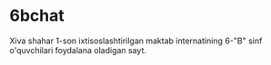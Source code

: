 # 6bchat
Xiva shahar 1-son ixtisoslashtirilgan maktab internatining 6-"B" sinf o'quvchilari foydalana oladigan sayt.
